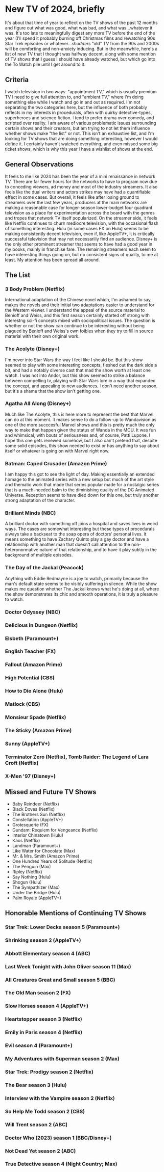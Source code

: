 # New TV of 2024, briefly

It's about that time of year to reflect on the TV shows of the past 12 months and figure out what was good, what was bad, and what was...whatever it was. It's too late to meaningfully digest any more TV before the end of the year (I'll spend it probably burning off Christmas films and rewatching 90s Star Trek episodes or whatever...*shudders* "old" TV from the 90s and 2000s will be comforting and non-anxiety inducing. But in the meanwhile, here's a list of new TV that I thought was halfway decent, along with some mention of TV shows that I guess I should have already watched, but which go into the To Watch pile until I get around to it.

## Criteria
I watch television in two ways: "appointment TV," which is usually premium TV I need to give full attention to, and "ambient TV," where I'm doing something else while I watch and go in and out as required. I'm not separating the two categories here, but the influence of both probably reflects in my interests in procedurals, often with quirky detective-types, superheroes and science fiction. I tend to prefer drama over comedy, and scripted over reality. I am aware of various problematic issues surrounding certain shows and their creators, but am trying to not let them influence whether shows make "the list" or not. This isn't an exhaustive list, and I'm looking for TV shows that are doing something interesting, however I would define it. I certainly haven't watched everything, and even missed some big ticket shows, which is why this year I have a wishlist of shows at the end.

## General Observations
It feels to me like 2024 has been the year of a mini renaissance in network TV. There are far fewer hours for the networks to have to program now due to conceding viewers, ad money and most of the industry streamers. It also feels like the dual writers and actors strikes may have had a quantifiable effect in some cases. But overall, it feels like after losing ground to streamers over the last few years, producers at the main networks are making a reasonable case for longer-season lower-budget four quadrant television as a place for experimentation across the board with the genres and tropes that network TV itself popularized. On the streamer side, it feels like Netflix continues to churn mediocre television, with the occasional flash of something interesting. Hulu (in some cases FX on Hulu) seems to be making consistently decent television, even if, like AppleTV+, it is critically successful television that may not necessariily find an audience. Disney+ is the only other prominent streamer that seems to have had a good year in my books, mainly in franchise fare. The remaining streamers each seem to have interesting things going on, but no consistent signs of quality, to me at least. My attention has been spread all around.

## The List
### 3 Body Problem (Netflix)
International adaptation of the Chinese novel which, I'm ashamed to say, makes the novels and their initial two adaptations easier to understand for the Western viewer. I understand the appeal of the source material to Benioff and Weiss, and this first season certainly started off strong with interestng sci-fi concepts mixed with sociopolitical issues. The question is whether or not the show can continue to be interesting without being plagued by Benioff and Weiss's own foibles when they try to fill in source material with their own original work.

### The Acolyte (Disney+)
I'm never into Star Wars the way I feel like I should be. But this show seemed to play with some interesting concepts, fleshed out the dark side a bit, and had a notably diverse cast that mad the show worth at least one watch. I was not into Andor, but this show seemed to strike a balance between compelling tv, playing with Star Wars lore in a way that expanded the concept, and appealing to new audiences. I don't need another season, but it's a shame that the show isn't getting one.

### Agatha All Along (Disney+)
Much like The Acolyte, this is here more to represent the best that Marvel can do at this moment. It makes sense to do a follow-up to Wandavision as one of the more succcesful Marvel shows and this is pretty much the only way to make that happen given the status of Wanda in the MCU. It was fun and whimsical, with bouts of seriousness and, of course, Patti Lupone. I hope this one gets renewed somehow, but I also can't pretend that, despite some solid episodes, this show needed to exist or has anything to say about itself or whatever is going on with Marvel right now.

### Batman: Caped Crusader (Amazon Prime)
I am happy this got to see the light of day. Making essentially an extended homage to the animated series with a new setup but much of the art style and thematic work that made that series popular made for a nostalgic series that is a much-needed balm to the diminishing quality of the DC Animated Universe. Reception seems to have died down for this one, but truly another strong adaptation of the character.

### Brilliant Minds (NBC)
A brilliant doctor with something off joins a hospital and saves lives in weird ways. The cases are somewhat interesting but these types of procedurals always take a backseat to the soap opera of doctors' personal lives. It means something to have Zachary Quinto play a gay doctor and have a relationship with another man that doesn't call attention to the non-heteronormative nature of that relationship, and to have it play subtly in the background of multiple episodes.

### The Day of the Jackal (Peacock)
Anything with Eddie Redmayne is a joy to watch, primarily because the man's default state seems to be visibly suffering in silence. While the show makes me question whether The Jackal knows what he's doing at all, where the show demonstrates its chic and smooth operations, it is truly a pleasure to watch.

### Doctor Odyssey (NBC)
### Delicious in Dungeon (Netflix)
### Elsbeth (Paramount+)
### English Teacher (FX)
### Fallout (Amazon Prime)
### High Potential (CBS)
### How to Die Alone (Hulu)
### Matlock (CBS)
### Monsieur Spade (Netflix)
### The Sticky (Amazon Prime)
### Sunny (AppleTV+)
### Terminator Zero (Netflix), Tomb Raider: The Legend of Lara Croft (Netflix)
### X-Men '97 (Disney+)

## Missed and Future TV Shows
* Baby Reindeer (Netflix)
* Black Doves (Netflix)
* The Brothers Sun (Netflix)
* Constellation (AppleTV+)
* Grotesquerie (FX)
* Gundam: Requiem for Vengeance (Netflix)
* Interior Chinatown (Hulu)
* Kaos (Netflix)
* Landman (Paramount+)
* Like Water for Chocolate (Max)
* Mr. & Mrs. Smith (Amazon Prime)
* One Hundred Years of Solitude (Netflix)
* The Penguin (Max)
* Ripley (Netflix)
* Say Nothing (Hulu)
* Shogun (Hulu)
* The Sympathizer (Max)
* Under the Bridge (Hulu)
* Palm Royale (AppleTV+)

## Honorable Mentions of Continuing TV Shows
### Star Trek: Lower Decks season 5 (Paramount+)
### Shrinking season 2 (AppleTV+)
### Abbott Elementary season 4 (ABC)
### Last Week Tonight with John Oliver season 11 (Max)
### All Creatures Great and Small season 5 (BBC)
### The Old Man season 2 (FX)
### Slow Horses season 4 (AppleTV+)
### Heartstopper season 3 (Netflix)
### Emily in Paris season 4 (Netflix)
### Evil season 4 (Paramount+)
### My Adventures with Superman season 2 (Max)
### Star Trek: Prodigy season 2 (Netflix)
### The Bear season 3 (Hulu)
### Interview with the Vampire season 2 (Netflix)
### So Help Me Todd season 2 (CBS)
### Will Trent season 2 (ABC)
### Doctor Who (2023) season 1 (BBC/Disney+)
### Not Dead Yet season 2 (ABC)
### True Detective season 4 (Night Country; Max)


